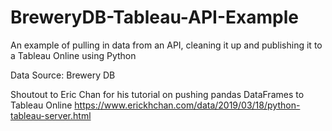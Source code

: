 # BreweryDB-Tableau-API-Example
An example of pulling in data from an API, cleaning it up and publishing it to a Tableau Online using Python

Data Source: Brewery DB

Shoutout to Eric Chan for his tutorial on pushing pandas DataFrames to Tableau Online https://www.erickhchan.com/data/2019/03/18/python-tableau-server.html
